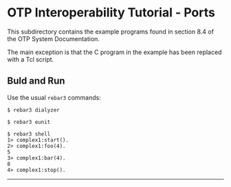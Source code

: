 
# OTP Interoperability Tutorial - Ports

This subdirectory contains the example programs found in section 8.4 of
the OTP System Documentation.

The main exception is that the C program in the example has been replaced
with a Tcl script.

## Buld and Run

Use the usual `rebar3` commands:

    $ rebar3 dialyzer

    $ rebar3 eunit

    $ rebar3 shell
    1> complex1:start().
    2> complex1:foo(4).
    5
    3> complex1:bar(4).
    8
    4> complex1:stop().

---
